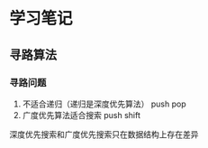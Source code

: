# 学习笔记

## 寻路算法

### 寻路问题

1. 不适合递归（递归是深度优先算法） push pop
2. 广度优先算法适合搜索 push shift

深度优先搜索和广度优先搜索只在数据结构上存在差异
